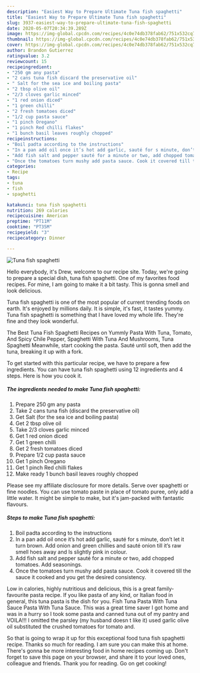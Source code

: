 ```yaml
---
description: "Easiest Way to Prepare Ultimate Tuna fish spaghetti"
title: "Easiest Way to Prepare Ultimate Tuna fish spaghetti"
slug: 3937-easiest-way-to-prepare-ultimate-tuna-fish-spaghetti
date: 2020-05-07T20:34:39.289Z
image: https://img-global.cpcdn.com/recipes/4c0e74db378fab62/751x532cq70/tuna-fish-spaghetti-recipe-main-photo.jpg
thumbnail: https://img-global.cpcdn.com/recipes/4c0e74db378fab62/751x532cq70/tuna-fish-spaghetti-recipe-main-photo.jpg
cover: https://img-global.cpcdn.com/recipes/4c0e74db378fab62/751x532cq70/tuna-fish-spaghetti-recipe-main-photo.jpg
author: Brandon Gutierrez
ratingvalue: 3.2
reviewcount: 15
recipeingredient:
- "250 gm any pasta"
- "2 cans tuna fish discard the preservative oil"
- " Salt for the sea ice and boiling pasta"
- "2 tbsp olive oil"
- "2/3 cloves garlic minced"
- "1 red onion diced"
- "1 green chilli"
- "2 fresh tomatoes diced"
- "1/2 cup pasta sauce"
- "1 pinch Oregano"
- "1 pinch Red chilli flakes"
- "1 bunch basil leaves roughly chopped"
recipeinstructions:
- "Boil padta according to the instructions"
- "In a pan add oil once it’s hot add garlic, sauté for s minute, don’t let it turn brown. Add onion and green chillies and sauté onion till it’s raw smell hoes away and Is slightly pink in colour."
- "Add fish salt and pepper sauté for a minute or two, add chopped tomatoes. Add seasonings."
- "Once the tomatoes turn mushy add pasta sauce. Cook it covered till the sauce it cooked and you get the desired consistency."
categories:
- Recipe
tags:
- tuna
- fish
- spaghetti

katakunci: tuna fish spaghetti 
nutrition: 269 calories
recipecuisine: American
preptime: "PT11M"
cooktime: "PT35M"
recipeyield: "3"
recipecategory: Dinner

---
```



![Tuna fish spaghetti](https://img-global.cpcdn.com/recipes/4c0e74db378fab62/751x532cq70/tuna-fish-spaghetti-recipe-main-photo.jpg)

Hello everybody, it's Drew, welcome to our recipe site. Today, we're going to prepare a special dish, tuna fish spaghetti. One of my favorites food recipes. For mine, I am going to make it a bit tasty. This is gonna smell and look delicious.

Tuna fish spaghetti is one of the most popular of current trending foods on earth. It's enjoyed by millions daily. It is simple, it's fast, it tastes yummy. Tuna fish spaghetti is something that I have loved my whole life. They're fine and they look wonderful.

The Best Tuna Fish Spaghetti Recipes on Yummly Pasta With Tuna, Tomato, And Spicy Chile Pepper, Spaghetti With Tuna And Mushrooms, Tuna Spaghetti Meanwhile, start cooking the pasta. Sauté until soft, then add the tuna, breaking it up with a fork.


To get started with this particular recipe, we have to prepare a few ingredients. You can have tuna fish spaghetti using 12 ingredients and 4 steps. Here is how you cook it.

<!--inarticleads1-->

##### The ingredients needed to make Tuna fish spaghetti:

1. Prepare 250 gm any pasta
1. Take 2 cans tuna fish (discard the preservative oil)
1. Get  Salt (for the sea ice and boiling pasta)
1. Get 2 tbsp olive oil
1. Take 2/3 cloves garlic minced
1. Get 1 red onion diced
1. Get 1 green chilli
1. Get 2 fresh tomatoes diced
1. Prepare 1/2 cup pasta sauce
1. Get 1 pinch Oregano
1. Get 1 pinch Red chilli flakes
1. Make ready 1 bunch basil leaves roughly chopped


Please see my affiliate disclosure for more details. Serve over spaghetti or fine noodles. You can use tomato paste in place of tomato puree, only add a little water. It might be simple to make, but it&#39;s jam-packed with fantastic flavours. 

<!--inarticleads2-->

##### Steps to make Tuna fish spaghetti:

1. Boil padta according to the instructions
1. In a pan add oil once it’s hot add garlic, sauté for s minute, don’t let it turn brown. Add onion and green chillies and sauté onion till it’s raw smell hoes away and Is slightly pink in colour.
1. Add fish salt and pepper sauté for a minute or two, add chopped tomatoes. Add seasonings.
1. Once the tomatoes turn mushy add pasta sauce. Cook it covered till the sauce it cooked and you get the desired consistency.


Low in calories, highly nutritious and delicious, this is a great family-favourite pasta recipe. If you like pasta of any kind, or Italian food in general, this tuna pasta is the dish for you. Fish Tuna Pasta With Tuna Sauce Pasta With Tuna Sauce. This was a great time saver I got home and was in a hurry so I took some pasta and canned tuna out of my pantry and VOILA!!! I omitted the parsley (my husband doesn t like it) used garlic olive oil substituted the crushed tomatoes for tomato and. 

So that is going to wrap it up for this exceptional food tuna fish spaghetti recipe. Thanks so much for reading. I am sure you can make this at home. There's gonna be more interesting food in home recipes coming up. Don't forget to save this page on your browser, and share it to your loved ones, colleague and friends. Thank you for reading. Go on get cooking!
